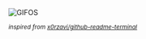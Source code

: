 <div align="justify">
<picture>
    <source media="(prefers-color-scheme: dark)" srcset="https://i.ibb.co/2YCptrmF/output-gif.gif">
    <source media="(prefers-color-scheme: light)" srcset="https://i.ibb.co/2YCptrmF/output-gif.gif">
    <img alt="GIFOS" src="https://i.ibb.co/2YCptrmF/output-gif.gif">
</picture>

<sub><i>inspired from [x0rzavi/github-readme-terminal](https://github.com/x0rzavi/github-readme-terminal)</i></sub>

</div>

<!-- Image deletion URL: https://ibb.co/DgvjCFs1/72c58a18ed40fe70732ab778f725ba35 -->